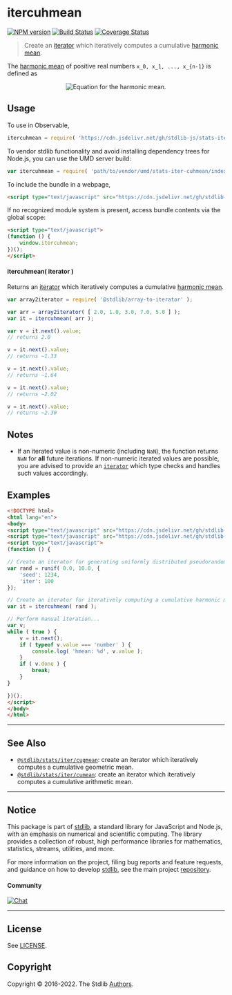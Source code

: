 <!--

@license Apache-2.0

Copyright (c) 2019 The Stdlib Authors.

Licensed under the Apache License, Version 2.0 (the "License");
you may not use this file except in compliance with the License.
You may obtain a copy of the License at

   http://www.apache.org/licenses/LICENSE-2.0

Unless required by applicable law or agreed to in writing, software
distributed under the License is distributed on an "AS IS" BASIS,
WITHOUT WARRANTIES OR CONDITIONS OF ANY KIND, either express or implied.
See the License for the specific language governing permissions and
limitations under the License.

-->

# itercuhmean

[![NPM version][npm-image]][npm-url] [![Build Status][test-image]][test-url] [![Coverage Status][coverage-image]][coverage-url] <!-- [![dependencies][dependencies-image]][dependencies-url] -->

> Create an [iterator][mdn-iterator-protocol] which iteratively computes a cumulative [harmonic mean][harmonic-mean].

<section class="intro">

The [harmonic mean][harmonic-mean] of positive real numbers `x_0, x_1, ..., x_{n-1}` is defined as

<!-- <equation class="equation" label="eq:harmonic_mean" align="center" raw="\begin{align}H &= \frac{n}{\frac{1}{x_0} + \frac{1}{x_1} + \cdots + \frac{1}{x_{n-1}}} \\ &= \frac{n}{\sum_{i=0}^{n-1} \frac{1}{x_i}} \\ &= \biggl( \frac{\sum_{i=0}^{n-1} \frac{1}{x_i}}{n} \biggr)^{-1}\end{align}" alt="Equation for the harmonic mean."> -->

<div class="equation" align="center" data-raw-text="\begin{align}H &amp;= \frac{n}{\frac{1}{x_0} + \frac{1}{x_1} + \cdots + \frac{1}{x_{n-1}}} \\ &amp;= \frac{n}{\sum_{i=0}^{n-1} \frac{1}{x_i}} \\ &amp;= \biggl( \frac{\sum_{i=0}^{n-1} \frac{1}{x_i}}{n} \biggr)^{-1}\end{align}" data-equation="eq:harmonic_mean">
    <img src="https://cdn.jsdelivr.net/gh/stdlib-js/stdlib@c00986cca2dbfac62b50df74d56662f485b6d4e5/lib/node_modules/@stdlib/stats/iter/cuhmean/docs/img/equation_harmonic_mean.svg" alt="Equation for the harmonic mean.">
    <br>
</div>

<!-- </equation> -->

</section>

<!-- /.intro -->

<!-- Package usage documentation. -->



<section class="usage">

## Usage

To use in Observable,

```javascript
itercuhmean = require( 'https://cdn.jsdelivr.net/gh/stdlib-js/stats-iter-cuhmean@umd/browser.js' )
```

To vendor stdlib functionality and avoid installing dependency trees for Node.js, you can use the UMD server build:

```javascript
var itercuhmean = require( 'path/to/vendor/umd/stats-iter-cuhmean/index.js' )
```

To include the bundle in a webpage,

```html
<script type="text/javascript" src="https://cdn.jsdelivr.net/gh/stdlib-js/stats-iter-cuhmean@umd/browser.js"></script>
```

If no recognized module system is present, access bundle contents via the global scope:

```html
<script type="text/javascript">
(function () {
    window.itercuhmean;
})();
</script>
```

#### itercuhmean( iterator )

Returns an [iterator][mdn-iterator-protocol] which iteratively computes a cumulative [harmonic mean][harmonic-mean].

```javascript
var array2iterator = require( '@stdlib/array-to-iterator' );

var arr = array2iterator( [ 2.0, 1.0, 3.0, 7.0, 5.0 ] );
var it = itercuhmean( arr );

var v = it.next().value;
// returns 2.0

v = it.next().value;
// returns ~1.33

v = it.next().value;
// returns ~1.64

v = it.next().value;
// returns ~2.02

v = it.next().value;
// returns ~2.30
```

</section>

<!-- /.usage -->

<!-- Package usage notes. Make sure to keep an empty line after the `section` element and another before the `/section` close. -->

<section class="notes">

## Notes

-   If an iterated value is non-numeric (including `NaN`), the function returns `NaN` for **all** future iterations. If non-numeric iterated values are possible, you are advised to provide an [`iterator`][mdn-iterator-protocol] which type checks and handles such values accordingly.

</section>

<!-- /.notes -->

<!-- Package usage examples. -->

<section class="examples">

## Examples

<!-- eslint no-undef: "error" -->

```html
<!DOCTYPE html>
<html lang="en">
<body>
<script type="text/javascript" src="https://cdn.jsdelivr.net/gh/stdlib-js/random-iter-uniform@umd/browser.js"></script>
<script type="text/javascript" src="https://cdn.jsdelivr.net/gh/stdlib-js/stats-iter-cuhmean@umd/browser.js"></script>
<script type="text/javascript">
(function () {

// Create an iterator for generating uniformly distributed pseudorandom numbers:
var rand = runif( 0.0, 10.0, {
    'seed': 1234,
    'iter': 100
});

// Create an iterator for iteratively computing a cumulative harmonic mean:
var it = itercuhmean( rand );

// Perform manual iteration...
var v;
while ( true ) {
    v = it.next();
    if ( typeof v.value === 'number' ) {
        console.log( 'hmean: %d', v.value );
    }
    if ( v.done ) {
        break;
    }
}

})();
</script>
</body>
</html>
```

</section>

<!-- /.examples -->

<!-- Section to include cited references. If references are included, add a horizontal rule *before* the section. Make sure to keep an empty line after the `section` element and another before the `/section` close. -->

<section class="references">

</section>

<!-- /.references -->

<!-- Section for related `stdlib` packages. Do not manually edit this section, as it is automatically populated. -->

<section class="related">

* * *

## See Also

-   <span class="package-name">[`@stdlib/stats/iter/cugmean`][@stdlib/stats/iter/cugmean]</span><span class="delimiter">: </span><span class="description">create an iterator which iteratively computes a cumulative geometric mean.</span>
-   <span class="package-name">[`@stdlib/stats/iter/cumean`][@stdlib/stats/iter/cumean]</span><span class="delimiter">: </span><span class="description">create an iterator which iteratively computes a cumulative arithmetic mean.</span>

</section>

<!-- /.related -->

<!-- Section for all links. Make sure to keep an empty line after the `section` element and another before the `/section` close. -->


<section class="main-repo" >

* * *

## Notice

This package is part of [stdlib][stdlib], a standard library for JavaScript and Node.js, with an emphasis on numerical and scientific computing. The library provides a collection of robust, high performance libraries for mathematics, statistics, streams, utilities, and more.

For more information on the project, filing bug reports and feature requests, and guidance on how to develop [stdlib][stdlib], see the main project [repository][stdlib].

#### Community

[![Chat][chat-image]][chat-url]

---

## License

See [LICENSE][stdlib-license].


## Copyright

Copyright &copy; 2016-2022. The Stdlib [Authors][stdlib-authors].

</section>

<!-- /.stdlib -->

<!-- Section for all links. Make sure to keep an empty line after the `section` element and another before the `/section` close. -->

<section class="links">

[npm-image]: http://img.shields.io/npm/v/@stdlib/stats-iter-cuhmean.svg
[npm-url]: https://npmjs.org/package/@stdlib/stats-iter-cuhmean

[test-image]: https://github.com/stdlib-js/stats-iter-cuhmean/actions/workflows/test.yml/badge.svg?branch=main
[test-url]: https://github.com/stdlib-js/stats-iter-cuhmean/actions/workflows/test.yml?query=branch:main

[coverage-image]: https://img.shields.io/codecov/c/github/stdlib-js/stats-iter-cuhmean/main.svg
[coverage-url]: https://codecov.io/github/stdlib-js/stats-iter-cuhmean?branch=main

<!--

[dependencies-image]: https://img.shields.io/david/stdlib-js/stats-iter-cuhmean.svg
[dependencies-url]: https://david-dm.org/stdlib-js/stats-iter-cuhmean/main

-->

[chat-image]: https://img.shields.io/gitter/room/stdlib-js/stdlib.svg
[chat-url]: https://gitter.im/stdlib-js/stdlib/

[stdlib]: https://github.com/stdlib-js/stdlib

[stdlib-authors]: https://github.com/stdlib-js/stdlib/graphs/contributors

[umd]: https://github.com/umdjs/umd
[es-module]: https://developer.mozilla.org/en-US/docs/Web/JavaScript/Guide/Modules

[deno-url]: https://github.com/stdlib-js/stats-iter-cuhmean/tree/deno
[umd-url]: https://github.com/stdlib-js/stats-iter-cuhmean/tree/umd
[esm-url]: https://github.com/stdlib-js/stats-iter-cuhmean/tree/esm
[branches-url]: https://github.com/stdlib-js/stats-iter-cuhmean/blob/main/branches.md

[stdlib-license]: https://raw.githubusercontent.com/stdlib-js/stats-iter-cuhmean/main/LICENSE

[harmonic-mean]: https://en.wikipedia.org/wiki/Harmonic_mean

[mdn-iterator-protocol]: https://developer.mozilla.org/en-US/docs/Web/JavaScript/Reference/Iteration_protocols#The_iterator_protocol

<!-- <related-links> -->

[@stdlib/stats/iter/cugmean]: https://github.com/stdlib-js/stats-iter-cugmean/tree/umd

[@stdlib/stats/iter/cumean]: https://github.com/stdlib-js/stats-iter-cumean/tree/umd

<!-- </related-links> -->

</section>

<!-- /.links -->
